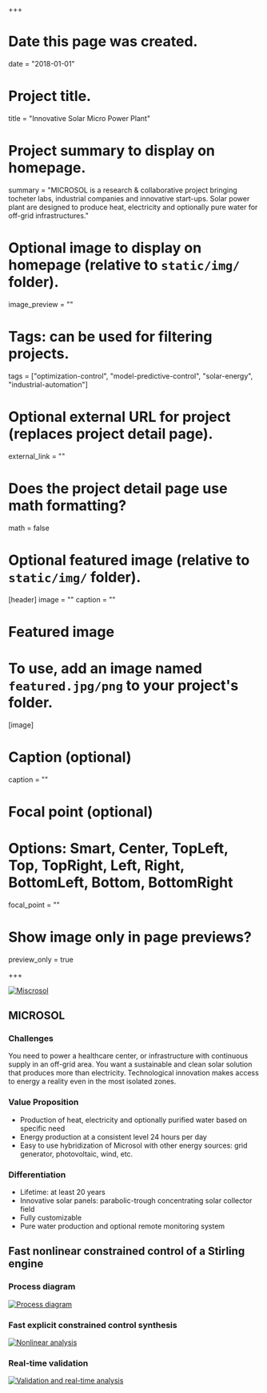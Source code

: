 +++
# Date this page was created.
date = "2018-01-01"

# Project title.
title = "Innovative Solar Micro Power Plant"

# Project summary to display on homepage.
summary = "MICROSOL is a research & collaborative project bringing tocheter labs, industrial companies and innovative start-ups. Solar power plant are designed to produce heat, electricity and optionally pure water for off-grid infrastructures."

# Optional image to display on homepage (relative to `static/img/` folder).
image_preview = ""

# Tags: can be used for filtering projects.
tags = ["optimization-control", "model-predictive-control", "solar-energy", "industrial-automation"]

# Optional external URL for project (replaces project detail page).
external_link = ""

# Does the project detail page use math formatting?
math = false

# Optional featured image (relative to `static/img/` folder).
[header]
image = ""
caption = ""

# Featured image
# To use, add an image named `featured.jpg/png` to your project's folder. 
[image]
  # Caption (optional)
  caption = ""

  # Focal point (optional)
  # Options: Smart, Center, TopLeft, Top, TopRight, Left, Right, BottomLeft, Bottom, BottomRight
  focal_point = ""

  # Show image only in page previews?
  preview_only = true

+++

[![Miscrosol](microsol.png)](microsol.png)

## MICROSOL

### Challenges

You need to power a healthcare center, or infrastructure with continuous supply in an off-grid area. You want a sustainable and clean solar solution that produces more than electricity. Technological innovation makes access to energy a reality even in the most isolated zones.

### Value Proposition

- Production of heat, electricity and optionally purified water based on specific need
- Energy production at a consistent level 24 hours per day 
- Easy to use hybridization of Microsol with other energy sources: grid generator, photovoltaic, wind, etc.

### Differentiation

- Lifetime: at least 20 years 
- Innovative solar panels: parabolic-trough concentrating solar collector field 
- Fully customizable
- Pure water production and optional remote monitoring system

## Fast nonlinear constrained control of a Stirling engine

### Process diagram

[![Process diagram](stirling_diagram.png)](stirling_diagram.png)

### Fast explicit constrained control synthesis

[![Nonlinear analysis](empc_nonlin.png)](empc_nonlin.png)

### Real-time validation

[![Validation and real-time analysis](empc_valid.png)](empc_valid.png)

